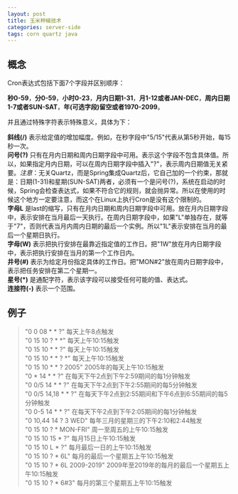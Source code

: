 ```yaml
---
layout: post
title: 玉米种植技术 
categories: server-side 
tags: corn quartz java
---
```

## 概念
Cron表达式包括下面7个字段并区别顺序：

**秒0-59**，**分0-59**，**小时0-23**，**月内日期1-31**，**月1-12或者JAN-DEC**，**周内日期1-7或者SUN-SAT**，**年(可选字段)留空或者1970-2099**。

并且通过特殊字符表示特殊意义，具体为下：

**斜线(/)** 表示给定值的增加幅度。例如，在秒字段中"5/15"代表从第5秒开始，每15秒一次。  
**问号(?)** 只有在月内日期和周内日期字段中可用。表示这个字段不包含具体值。所以，如果指定月内日期，可以在周内日期字段中插入"?"，表示周内日期值无关紧要。*注意*：无关Quartz，而是Spring集成Quartz后，它自己加的一个约束，那就是：日期(1-31)和星期(SUN-SAT)两者，必须有一个是问号(?)，系统在启动的时候，Spring会检查表达式，如果不符合它的规则，就会抛异常。所以在使用的时候这个地方一定要注意，而这个在Linux上执行Cron是没有这个限制的。  
**字母L** 是last的缩写，只有在月内日期和周内日期字段中可用。放在月内日期字段中，表示安排在当月最后一天执行。在周内日期字段中，如果"L"单独存在，就等于"7"，否则代表当月内周内日期的最后一个实例。所以"1L"表示安排在当月的最后一个星期日执行。  
**字母(W)** 表示把执行安排在最靠近指定值的工作日。把"1W"放在月内日期字段中，表示把执行安排在当月的第一个工作日内。  
**井号(#)** 表示为给定月份指定具体的工作日。把"MON#2"放在周内日期字段中，表示把任务安排在第二个星期一。  
**星号(*)** 是通配字符，表示该字段可以接受任何可能的值、表达式。  
**连接符(-)** 表示一个范围。

## 例子
> 
> "0 0 08 * * ?" 每天上午8点触发  
> "0 15 10 ? * *" 每天上午10:15触发  
> "0 15 10 * * ?" 每天上午10:15触发  
> "0 15 10 * * ? *" 每天上午10:15触发  
> "0 15 10 * * ? 2005" 2005年的每天上午10:15触发  
> "0 * 14 * * ?" 在每天下午2点到下午2:59期间的每1分钟触发  
> "0 0/5 14 * * ?" 在每天下午2点到下午2:55期间的每5分钟触发  
> "0 0/5 14,18 * * ?" 在每天下午2点到2:55期间和下午6点到6:55期间的每5分钟触发  
> "0 0-5 14 * * ?" 在每天下午2点到下午2:05期间的每1分钟触发  
> "0 10,44 14 ? 3 WED" 每年三月的星期三的下午2:10和2:44触发  
> "0 15 10 ? * MON-FRI" 周一至周五的上午10:15触发  
> "0 15 10 15 * ?" 每月15日上午10:15触发  
> "0 15 10 L * ?" 每月最后一日的上午10:15触发  
> "0 15 10 ? * 6L" 每月的最后一个星期五上午10:15触发  
> "0 15 10 ? * 6L 2009-2019" 2009年至2019年的每月的最后一个星期五上午10:15触发  
> "0 15 10 ? * 6#3" 每月的第三个星期五上午10:15触发
> 